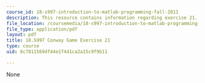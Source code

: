 ```yaml
---
course_id: 18-s997-introduction-to-matlab-programming-fall-2011
description: This resource contains information regarding exercise 21.
file_location: /coursemedia/18-s997-introduction-to-matlab-programming-fall-2011/8c7811569df44e1f4d1ca2a15c9f9b11_MIT18_S997F11_Exercise_21.pdf
file_type: application/pdf
layout: pdf
title: 18.S997 Conway Game Exercise 21
type: course
uid: 8c7811569df44e1f4d1ca2a15c9f9b11

---
```

None